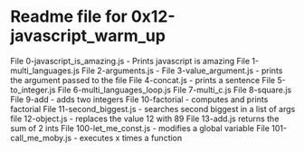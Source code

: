 # Readme file for 0x12-javascript_warm_up

File 0-javascript_is_amazing.js - Prints javascript is amazing
File 1-multi_languages.js
File 2-arguments.js -
File 3-value_argument.js - prints the argument passed to the file
File 4-concat.js - prints a sentence
File 5-to_integer.js
File 6-multi_languages_loop.js
File 7-multi_c.js
File 8-square.js
File 9-add - adds two integers
File 10-factorial - computes and prints factorial
File 11-second_biggest.js - searches second biggest in a list of args
file 12-object.js - replaces the value 12 with 89
File 13-add.js returns the sum of 2 ints
File 100-let_me_const.js - modifies a global variable
File 101-call_me_moby.js - executes x times a function